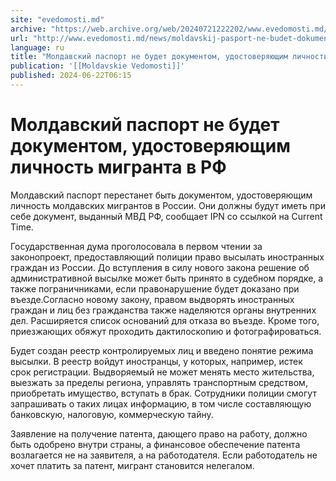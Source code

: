 ```yaml
---
site: "evedomosti.md"
archive: "https://web.archive.org/web/20240721222202/www.evedomosti.md/news/moldavskij-pasport-ne-budet-dokumentom-udostoveryayushim-lic"
url: "http://www.evedomosti.md/news/moldavskij-pasport-ne-budet-dokumentom-udostoveryayushim-lic"
language: ru
title: "Молдавский паспорт не будет документом, удостоверяющим личность мигранта в РФ"
publication: '[[Moldavskie Vedomosti]]'
published: 2024-06-22T06:15
---
```


# Молдавский паспорт не будет документом, удостоверяющим личность мигранта в РФ

Молдавский паспорт перестанет быть документом, удостоверяющим личность молдавских мигрантов в России. Они должны будут иметь при себе документ, выданный МВД РФ, сообщает IPN со ссылкой на Current Time.

Государственная дума проголосовала в первом чтении за законопроект, предоставляющий полиции право высылать иностранных граждан из России. До вступления в силу нового закона решение об административной высылке может быть принято в судебном порядке, а также пограничниками, если правонарушение будет доказано при въезде.Согласно новому закону, правом выдворять иностранных граждан и лиц без гражданства также наделяются органы внутренних дел. Расширяется список оснований для отказа во въезде. Кроме того, приезжающих обяжут проходить дактилоскопию и фотографироваться.

Будет создан реестр контролируемых лиц и введено понятие режима высылки. В реестр войдут иностранцы, у которых, например, истек срок регистрации. Выдворяемый не может менять место жительства, выезжать за пределы региона, управлять транспортным средством, приобретать имущество, вступать в брак. Сотрудники полиции смогут запрашивать о таких лицах информацию, в том числе составляющую банковскую, налоговую, коммерческую тайну.

Заявление на получение патента, дающего право на работу, должно быть одобрено внутри страны, а финансовое обеспечение патента возлагается не на заявителя, а на работодателя. Если работодатель не хочет платить за патент, мигрант становится нелегалом.